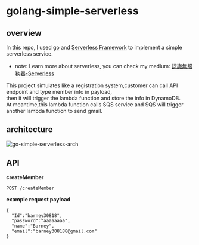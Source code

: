 # golang-simple-serverless

## overview ##
In this repo, I used [go](https://go.dev/) and [Serverless Framework](https://www.serverless.com/) to implement a simple serverless service.
* note: Learn more about serverless, you can check my medium: [認識無服務器-Serverless](https://medium.com/@barney30818/%E8%AA%8D%E8%AD%98%E7%84%A1%E6%9C%8D%E5%8B%99%E5%99%A8%E6%9E%B6-serverless-a63216517c29)

This project simulates like a registration system,customer can call API endpoint and type member info in payload,<br>
then it will trigger the lambda function and store the info in DynamoDB.<br>
At meantime,this lambda function calls SQS service and SQS will trigger another lambda function to send gmail.
## architecture ## 

![go-simple-serverless-arch](https://user-images.githubusercontent.com/69409373/179388416-c538c064-9a46-429c-a775-48a4bbbf41d7.jpg)

 ## API ## 
  
 **createMember**

```
POST /createMember
```

 **example request payload**
 
 ```
 {
   "Id":"barney30818",
   "password":"aaaaaaaa",
   "name":"Barney",
   "email":"barney308188@gmail.com"
}
```

